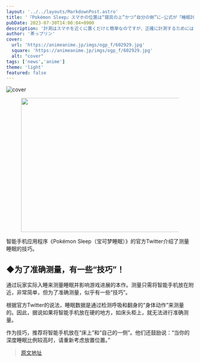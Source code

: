 ```yaml
---
layout: '../../layouts/MarkdownPost.astro'
title: '『Pokémon Sleep』スマホの位置は“寝具の上”かつ“自分の側”に―公式が「睡眠計測のコツ」を呼びかけ'
pubDate: 2023-07-30T14:00:04+0900
description: '計測はスマホを近くに置くだけと簡単なのですが、正確に計測するためには“コツ”があるようです。'
author: '茶っプリン'
cover:
  url: 'https://animeanime.jp/imgs/ogp_f/602929.jpg'
  square: 'https://animeanime.jp/imgs/ogp_f/602929.jpg'
  alt: "cover"
tags: ['news','anime']
theme: 'light'
featured: false
---
```


![cover](https://animeanime.jp/imgs/ogp_f/602929.jpg)

<figure class="ctms-editor-image"><img src="/imgs/zoom/602931.jpg" class="inline-article-image" width="640" height="360"></figure>
<p>智能手机应用程序《Pokémon Sleep（宝可梦睡眠）》的官方Twitter介绍了测量睡眠的技巧。</p>
<h2 id="">◆为了准确测量，有一些“技巧”！</h2>
<p>通过玩家实际入睡来测量睡眠并影响游戏进展的本作。测量只需将智能手机放在附近，非常简单，但为了准确测量，似乎有一些“技巧”。</p>
<figure class="ctms-editor-twitter"><blockquote class="twitter-tweet" data-conversation=""><a href="https://twitter.com/PokemonSleepApp/status/1684066017968807936"></a></blockquote></figure>
<p>根据官方Twitter的说法，睡眠数据是通过检测呼吸和翻身的“身体动作”来测量的。因此，据说如果将智能手机放在硬的地方，如床头柜上，就无法进行准确测量。</p>
<p>作为技巧，推荐将智能手机放在“床上”和“自己的一侧”。他们还鼓励说：“当你的深度睡眠比例较高时，请重新考虑放置位置。”

>[原文地址](https://animeanime.jp/article/2023/07/30/78943.html)  